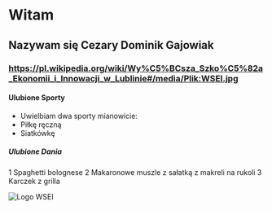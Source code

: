 # Witam
## Nazywam się Cezary Dominik Gajowiak
### https://pl.wikipedia.org/wiki/Wy%C5%BCsza_Szko%C5%82a_Ekonomii_i_Innowacji_w_Lublinie#/media/Plik:WSEI.jpg

#### Ulubione Sporty  
* Uwielbiam dwa sporty mianowicie:
* Piłkę ręczną
* Siatkówkę

##### Ulubione Dania 
1 Spaghetti bolognese
2 Makaronowe muszle z sałatką z makreli na rukoli
3 Karczek z grilla

![Logo WSEI](https://www.wsei.lublin.pl/wp-content/uploads/2020/01/WSEI-Lublin-logo-g20.png)
